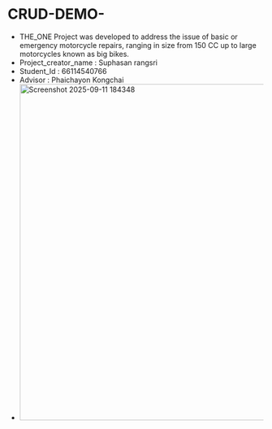 # CRUD-DEMO-
* THE_ONE Project was developed to address the issue of basic or emergency motorcycle repairs, ranging in size from 150 CC up to large motorcycles known as big bikes.
* Project_creator_name : Suphasan rangsri
* Student_Id : 66114540766
* Advisor : Phaichayon Kongchai
* <img width="829" height="662" alt="Screenshot 2025-09-11 184348" src="https://github.com/user-attachments/assets/1cf60e58-0e53-4be1-a16a-cd8c3caa557c" />
